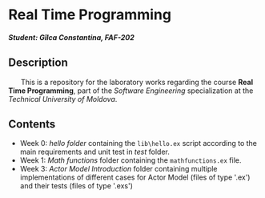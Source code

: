 # Real Time Programming                            
#### *Student: Gîlca Constantina, FAF-202*                
                   
                
## Description                      
&ensp;&ensp;&ensp; This is a repository for the laboratory works regarding the course **Real Time Programming**, 
part of the *Software Engineering* specialization at the *Technical University of Moldova*.               

## Contents
- Week 0: *hello folder* containing the ``lib\hello.ex`` script according to the main requirements and unit test in *test* folder.
- Week 1: *Math functions* folder containing the ``mathfunctions.ex`` file.
- Week 3: *Actor Model Introduction* folder containing multiple implementations of different cases for Actor Model (files of type '.ex') and their tests (files of type '.exs')
